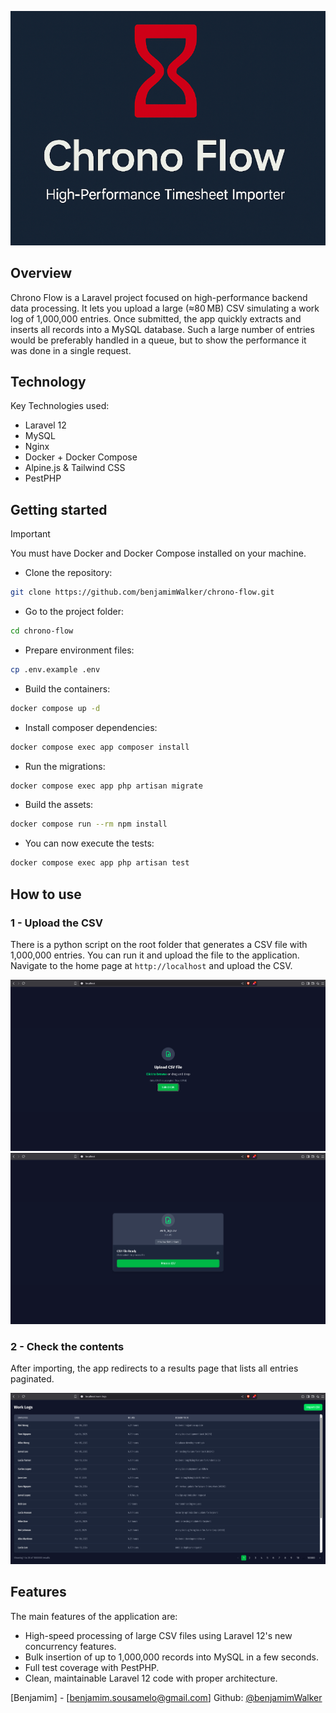 ![Project logo](https://raw.githubusercontent.com/benjamimWalker/chrono-flow/master/assets/logo.png)

## Overview

Chrono Flow is a Laravel project focused on high-performance backend data processing. It lets you upload a large (≈80 MB) CSV simulating a work log of 1,000,000 entries. Once submitted, the app quickly extracts and inserts all records into a MySQL database. Such a large number of entries would be preferably handled in a queue, but to show the performance it was done in a single request.

## Technology

Key Technologies used:

* Laravel 12
* MySQL
* Nginx
* Docker + Docker Compose
* Alpine.js & Tailwind CSS
* PestPHP

## Getting started

> [!IMPORTANT]  
> You must have Docker and Docker Compose installed on your machine.

* Clone the repository:
```sh
git clone https://github.com/benjamimWalker/chrono-flow.git
```

* Go to the project folder:
```sh
cd chrono-flow
```

* Prepare environment files:
```sh
cp .env.example .env
```

* Build the containers:
```sh
docker compose up -d
```

* Install composer dependencies:
```sh
docker compose exec app composer install
```

* Run the migrations:
```sh
docker compose exec app php artisan migrate
```

* Build the assets:
```sh
docker compose run --rm npm install
```

* You can now execute the tests:
```sh
docker compose exec app php artisan test
```

## How to use

### 1 - Upload the CSV

There is a python script on the root folder that generates a CSV file with 1,000,000 entries. You can run it and upload the file to the application.
Navigate to the home page at `http://localhost` and upload the CSV.

![Content creation image](https://raw.githubusercontent.com/benjamimWalker/chrono-flow/master/assets/home.png)
![Content creation image](https://raw.githubusercontent.com/benjamimWalker/chrono-flow/master/assets/ready.png)

### 2 - Check the contents
After importing, the app redirects to a results page that lists all entries paginated.

![Content creation image](https://raw.githubusercontent.com/benjamimWalker/chrono-flow/master/assets/list.png)

## Features

The main features of the application are:
- High-speed processing of large CSV files using Laravel 12's new concurrency features.
- Bulk insertion of up to 1,000,000 records into MySQL in a few seconds.
- Full test coverage with PestPHP.
- Clean, maintainable Laravel 12 code with proper architecture.

[Benjamim] - [benjamim.sousamelo@gmail.com]
Github: [@benjamimWalker](https://github.com/benjamimWalker) 
